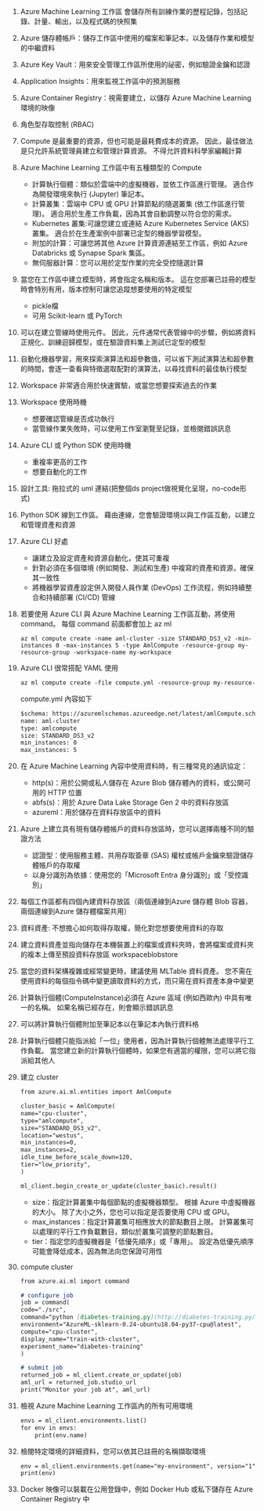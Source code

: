 1. Azure Machine Learning 工作區
會儲存所有訓練作業的歷程記錄，包括記錄、計量、輸出，以及程式碼的快照集
2. Azure 儲存體帳戶：儲存工作區中使用的檔案和筆記本，以及儲存作業和模型的中繼資料
3. Azure Key Vault：用來安全管理工作區所使用的祕密，例如驗證金鑰和認證
4. Application Insights：用來監視工作區中的預測服務
5. Azure Container Registry：視需要建立，以儲存 Azure Machine Learning 環境的映像
6. 角色型存取控制 (RBAC)
7. Compute 是最重要的資源，但也可能是最耗費成本的資源。 因此，最佳做法是只允許系統管理員建立和管理計算資源。 不得允許資料科學家編輯計算
8. Azure Machine Learning 工作區中有五種類型的 Compute
    - 計算執行個體：類似於雲端中的虛擬機器，並依工作區進行管理。 適合作為開發環境來執行 (Jupyter) 筆記本。
    - 計算叢集：雲端中 CPU 或 GPU 計算節點的隨選叢集 (依工作區進行管理)。 適合用於生產工作負載，因為其會自動調整以符合您的需求。
    - Kubernetes 叢集:可讓您建立或連結 Azure Kubernetes Service (AKS) 叢集。 適合於在生產案例中部署已定型的機器學習模型。
    - 附加的計算：可讓您將其他 Azure 計算資源連結至工作區，例如 Azure Databricks 或 Synapse Spark 集區。
    - 無伺服器計算：您可以用於定型作業的完全受控隨選計算
9. 當您在工作區中建立模型時，將會指定名稱和版本。 這在您部署已註冊的模型時會特別有用，版本控制可讓您追蹤想要使用的特定模型
    - pickle檔
    - 可用 Scikit-learn 或 PyTorch
10. 可以在建立管線時使用元件。 因此，元件通常代表管線中的步驟，例如將資料正規化、訓練迴歸模型，或在驗證資料集上測試已定型的模型
11. 自動化機器學習，用來探索演算法和超參數值，可以省下測試演算法和超參數的時間，會逐一查看與特徵選取配對的演算法，以尋找資料的最佳執行模型
12. Workspace 非常適合用於快速實驗，或當您想要探索過去的作業
13. Workspace 使用時機
    - 想要確認管線是否成功執行
    - 當管線作業失敗時，可以使用工作室瀏覽至記錄，並檢閱錯誤訊息
14. Azure CLI 或 Python SDK 使用時機
    - 重複率更高的工作
    - 想要自動化的工作
15. 設計工具: 拖拉式的 uml 連結(把整個ds project做視覺化呈現，no-code形式)
16. Python SDK 線到工作區。 藉由連線，您會驗證環境以與工作區互動，以建立和管理資產和資源
17. Azure CLI 好處
    - 讓建立及設定資產和資源自動化，使其可重複
    - 針對必須在多個環境 (例如開發、測試和生產) 中複寫的資產和資源，確保其一致性
    - 將機器學習資產設定併入開發人員作業 (DevOps) 工作流程，例如持續整合和持續部署 (CI/CD) 管線
18. 若要使用 Azure CLI 與 Azure Machine Learning 工作區互動，將使用 command。 每個 command 前面都會加上 az ml
    
    ```
    az ml compute create -name aml-cluster -size STANDARD_DS3_v2 -min-instances 0 -max-instances 5 -type AmlCompute -resource-group my-resource-group -workspace-name my-workspace
    ```
    
19. Azure CLI 很常搭配 YAML 使用
    
    ```markdown
    az ml compute create -file compute.yml -resource-group my-resource-group -workspace-name my-workspace
    ```
    
    compute.yml 內容如下
    
    ```markdown
    $schema: https://azuremlschemas.azureedge.net/latest/amlCompute.schema.json
    name: aml-cluster
    type: amlcompute
    size: STANDARD_DS3_v2
    min_instances: 0
    max_instances: 5
    ```
    
20. 在 Azure Machine Learning 內容中使用資料時，有三種常見的通訊協定：
    - http(s)：用於公開或私人儲存在 Azure Blob 儲存體內的資料，或公開可用的 HTTP 位置
    - abfs(s)：用於 Azure Data Lake Storage Gen 2 中的資料存放區
    - azureml：用於儲存在資料存放區中的資料
21. Azure 上建立具有現有儲存體帳戶的資料存放區時，您可以選擇兩種不同的驗證方法
    - 認證型：使用服務主體、共用存取簽章 (SAS) 權杖或帳戶金鑰來驗證儲存體帳戶的存取權
    - 以身分識別為依據：使用您的「Microsoft Entra 身分識別」或「受控識別」
22. 每個工作區都有四個內建資料存放區（兩個連線到Azure 儲存體 Blob 容器，兩個連線到Azure 儲存體檔案共用）
23. 資料資產: 不想擔心如何取得存取權，簡化對您想要使用資料的存取
24. 建立資料資產並指向儲存在本機裝置上的檔案或資料夾時，會將檔案或資料夾的複本上傳至預設資料存放區 workspaceblobstore
25. 當您的資料架構複雜或經常變更時，建議使用 MLTable 資料資產。 您不需在使用資料的每個指令碼中變更讀取資料的方式，而只需在資料資產本身中變更
26. 計算執行個體(ComputeInstance)必須在 Azure 區域 (例如西歐內) 中具有唯一的名稱。 如果名稱已經存在，則會顯示錯誤訊息
27. 可以將計算執行個體附加至筆記本以在筆記本內執行資料格
28. 計算執行個體只能指派給「一位」使用者，因為計算執行個體無法處理平行工作負載。 當您建立新的計算執行個體時，如果您有適當的權限，您可以將它指派給其他人
29. 建立 cluster
    
    ```markdown
    from azure.ai.ml.entities import AmlCompute
    
    cluster_basic = AmlCompute(
    name="cpu-cluster",
    type="amlcompute",
    size="STANDARD_DS3_v2",
    location="westus",
    min_instances=0,
    max_instances=2,
    idle_time_before_scale_down=120,
    tier="low_priority",
    )
    
    ml_client.begin_create_or_update(cluster_basic).result()
    ```
    
    - size：指定計算叢集中每個節點的虛擬機器類型。 根據 Azure 中虛擬機器的大小。 除了大小之外，您也可以指定是否要使用 CPU 或 GPU。
    - max_instances：指定計算叢集可相應放大的節點數目上限。 計算叢集可以處理的平行工作負載數目，類似於叢集可調整的節點數目。
    - tier：指定您的虛擬機器是「低優先順序」或「專用」。 設定為低優先順序可能會降低成本，因為無法向您保證可用性
30. compute cluster
    
    ```markdown
    from azure.ai.ml import command
    
    # configure job
    job = command(
    code="./src",
    command="python [diabetes-training.py](http://diabetes-training.py/)",
    environment="AzureML-sklearn-0.24-ubuntu18.04-py37-cpu@latest",
    compute="cpu-cluster",
    display_name="train-with-cluster",
    experiment_name="diabetes-training"
    )
    
    # submit job
    returned_job = ml_client.create_or_update(job)
    aml_url = returned_job.studio_url
    print("Monitor your job at", aml_url)
    ```
    
31. 檢視 Azure Machine Learning 工作區內的所有可用環境
    
    ```markdown
    envs = ml_client.environments.list()
    for env in envs:
        print(env.name)   
    ```
    
32. 檢閱特定環境的詳細資料，您可以依其已註冊的名稱擷取環境
    
    ```markdown
    env = ml_client.environments.get(name="my-environment", version="1")
    print(env)
    ```
    
33. Docker 映像可以裝載在公用登錄中，例如 Docker Hub 或私下儲存在 Azure Container Registry 中
